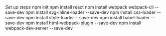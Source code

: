 *Set up steps*
npm init
npm install react
npm install webpack webpack-cli --save-dev
npm install svg-inline-loader --save-dev
npm install css-loader --save-dev
npm install style-loader --save-dev
npm install babel-loader --save-dev
npm install html-webpack-plugin --save-dev
npm install webpack-dev-server --save-dev